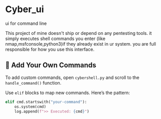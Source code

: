 # Cyber_ui
ui for command line 

This project of mine doesn't ship
or depend on any pentesting tools. it simply executes shell commands you enter
(like nmap,msfconsole,python3)if they already exist in ur system. you are full responsible for how you use this interface.

## 🔧 Add Your Own Commands

To add custom commands, open `cybershell.py` and scroll to the `handle_command()` function.

Use `elif` blocks to map new commands. Here’s the pattern:

```python
elif cmd.startswith("your-command"):
    os.system(cmd)
    log.append(f">> Executed: {cmd}")
